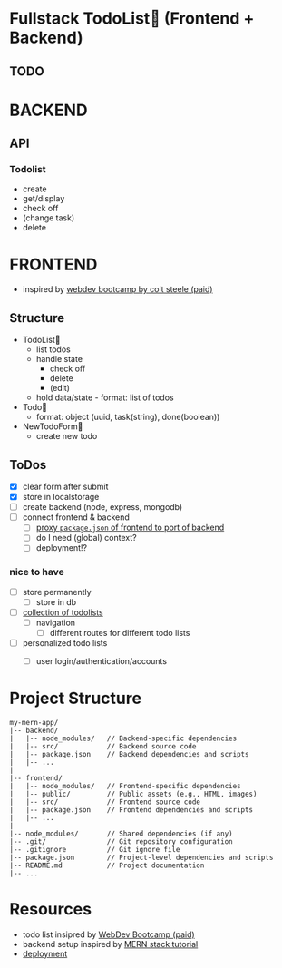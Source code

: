 # Fullstack TodoList📝 (Frontend + Backend)


## TODO



# BACKEND
## API 
### Todolist
- create
- get/display
- check off
- (change task)
- delete




# FRONTEND
- inspired by [webdev bootcamp by colt steele (paid)](https://www.udemy.com/course/the-web-developer-bootcamp/learn/lecture/37867268)

## Structure
- TodoList🧠
  - list todos
  - handle state
    - check off
    - delete
    - (edit)
  - hold data/state - format: list of todos
- Todo🎨
  - format: object (uuid, task(string), done(boolean))
- NewTodoForm🎨
  - create new todo

## ToDos
- [x] clear form after submit
- [x] store in localstorage
- [ ] create backend (node, express, mongodb)
- [ ] connect frontend & backend
  - [ ] [proxy `package.json` of frontend to port of backend](https://youtu.be/MEab_a19ZGk?list=PL4cUxeGkcC9iJ_KkrkBZWZRHVwnzLIoUE&t=451)
  - [ ] do I need (global) context?
  - [ ] deployment!?

### nice to have
- [ ] store permanently
  - [ ] store in db
- [ ] [collection of todolists](https://www.udemy.com/course/the-web-developer-bootcamp/learn/lecture/37867296#questions)
  - [ ] navigation
    - [ ] different routes for different todo lists
- [ ] personalized todo lists
  - [ ] user login/authentication/accounts









# Project Structure
```
my-mern-app/
|-- backend/
|   |-- node_modules/   // Backend-specific dependencies
|   |-- src/            // Backend source code
|   |-- package.json    // Backend dependencies and scripts
|   |-- ...
|
|-- frontend/
|   |-- node_modules/   // Frontend-specific dependencies
|   |-- public/         // Public assets (e.g., HTML, images)
|   |-- src/            // Frontend source code
|   |-- package.json    // Frontend dependencies and scripts
|   |-- ...
|
|-- node_modules/       // Shared dependencies (if any)
|-- .git/               // Git repository configuration
|-- .gitignore          // Git ignore file
|-- package.json        // Project-level dependencies and scripts
|-- README.md           // Project documentation
|-- ...
```





# Resources
- todo list insipred by [WebDev Bootcamp (paid)](https://www.udemy.com/course/the-web-developer-bootcamp/learn/lecture/37867268)
- backend setup inspired by [MERN stack tutorial](https://www.youtube.com/playlist?list=PL4cUxeGkcC9iJ_KkrkBZWZRHVwnzLIoUE)
- [deployment](https://youtu.be/Cfi0mymfKiA)